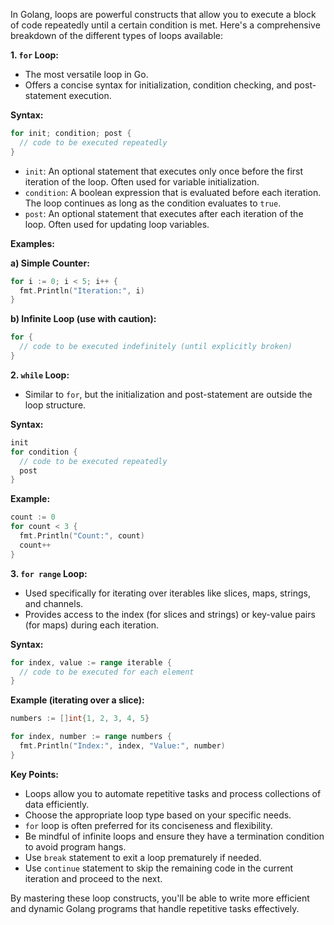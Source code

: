 In Golang, loops are powerful constructs that allow you to execute a block of code repeatedly until a certain condition is met. Here's a comprehensive breakdown of the different types of loops available:

**1. `for` Loop:**

- The most versatile loop in Go. 
- Offers a concise syntax for initialization, condition checking, and post-statement execution.

**Syntax:**

```go
for init; condition; post {
  // code to be executed repeatedly
}
```

- `init`: An optional statement that executes only once before the first iteration of the loop. Often used for variable initialization.
- `condition`: A boolean expression that is evaluated before each iteration. The loop continues as long as the condition evaluates to `true`.
- `post`: An optional statement that executes after each iteration of the loop. Often used for updating loop variables.

**Examples:**

**a) Simple Counter:**

```go
for i := 0; i < 5; i++ {
  fmt.Println("Iteration:", i)
}
```

**b) Infinite Loop (use with caution):**

```go
for {
  // code to be executed indefinitely (until explicitly broken)
}
```

**2. `while` Loop:**

- Similar to `for`, but the initialization and post-statement are outside the loop structure.

**Syntax:**

```go
init
for condition {
  // code to be executed repeatedly
  post
}
```

**Example:**

```go
count := 0
for count < 3 {
  fmt.Println("Count:", count)
  count++
}
```

**3. `for range` Loop:**

- Used specifically for iterating over iterables like slices, maps, strings, and channels.
- Provides access to the index (for slices and strings) or key-value pairs (for maps) during each iteration.

**Syntax:**

```go
for index, value := range iterable {
  // code to be executed for each element
}
```

**Example (iterating over a slice):**

```go
numbers := []int{1, 2, 3, 4, 5}

for index, number := range numbers {
  fmt.Println("Index:", index, "Value:", number)
}
```

**Key Points:**

- Loops allow you to automate repetitive tasks and process collections of data efficiently.
- Choose the appropriate loop type based on your specific needs.
- `for` loop is often preferred for its conciseness and flexibility.
- Be mindful of infinite loops and ensure they have a termination condition to avoid program hangs.
- Use `break` statement to exit a loop prematurely if needed.
- Use `continue` statement to skip the remaining code in the current iteration and proceed to the next.

By mastering these loop constructs, you'll be able to write more efficient and dynamic Golang programs that handle repetitive tasks effectively.
